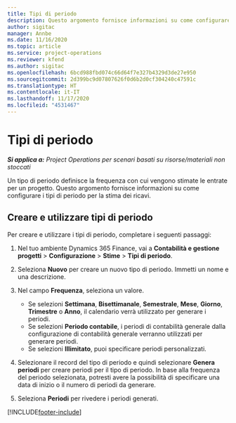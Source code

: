 ```yaml
---
title: Tipi di periodo
description: Questo argomento fornisce informazioni su come configurare i tipi di periodo per la stima dei ricavi.
author: sigitac
manager: Annbe
ms.date: 11/16/2020
ms.topic: article
ms.service: project-operations
ms.reviewer: kfend
ms.author: sigitac
ms.openlocfilehash: 6bcd988fbd074c66d64f7e327b4329d3de27e950
ms.sourcegitcommit: 2d399bc9d07807626f0d6b2d0cf304240c47591c
ms.translationtype: HT
ms.contentlocale: it-IT
ms.lasthandoff: 11/17/2020
ms.locfileid: "4531467"
---
```

# <a name="period-types"></a>Tipi di periodo

_**Si applica a:** Project Operations per scenari basati su risorse/materiali non stoccati_

Un tipo di periodo definisce la frequenza con cui vengono stimate le entrate per un progetto. Questo argomento fornisce informazioni su come configurare i tipi di periodo per la stima dei ricavi. 

## <a name="create-and-work-with-period-types"></a>Creare e utilizzare tipi di periodo
Per creare e utilizzare i tipi di periodo, completare i seguenti passaggi:

1. Nel tuo ambiente Dynamics 365 Finance, vai a **Contabilità e gestione progetti** > **Configurazione** > **Stime** > **Tipi di periodo**.
2. Seleziona **Nuovo** per creare un nuovo tipo di periodo. Immetti un nome e una descrizione.
3. Nel campo **Frequenza**, seleziona un valore.

    - Se selezioni **Settimana**, **Bisettimanale**, **Semestrale**, **Mese**, **Giorno**, **Trimestre** o **Anno**, il calendario verrà utilizzato per generare i periodi. 
    - Se selezioni **Periodo contabile**, i periodi di contabilità generale dalla configurazione di contabilità generale verranno utilizzati per generare periodi.
    - Se selezioni **Illimitato**, puoi specificare periodi personalizzati.
4. Selezionare il record del tipo di periodo e quindi selezionare **Genera periodi** per creare periodi per il tipo di periodo. In base alla frequenza del periodo selezionata, potresti avere la possibilità di specificare una data di inizio o il numero di periodi da generare.
5. Seleziona **Periodi** per rivedere i periodi generati.



[!INCLUDE[footer-include](../includes/footer-banner.md)]